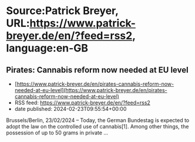 # Source:Patrick Breyer, URL:https://www.patrick-breyer.de/en/?feed=rss2, language:en-GB

## Pirates: Cannabis reform now needed at EU level
 - [https://www.patrick-breyer.de/en/pirates-cannabis-reform-now-needed-at-eu-level](https://www.patrick-breyer.de/en/pirates-cannabis-reform-now-needed-at-eu-level)
 - RSS feed: https://www.patrick-breyer.de/en/?feed=rss2
 - date published: 2024-02-23T09:55:54+00:00

<p>Brussels/Berlin, 23/02/2024 &#8211; Today, the German Bundestag is expected to adopt the law on the controlled use of cannabis[1]. Among other things, the possession of up to 50 grams in private <span>…</span></p>

